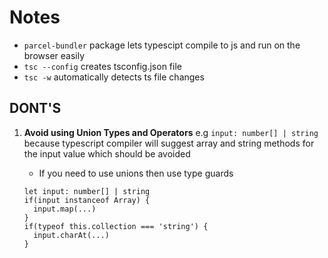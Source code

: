 # Notes

- `parcel-bundler` package lets typescipt compile to js and run on the browser easily
- `tsc --config` creates tsconfig.json file
- `tsc -w` automatically detects ts file changes

## DONT'S

1. **Avoid using Union Types and Operators** e.g `input: number[] | string` because typescript compiler will suggest array and string methods for the input value which should be avoided
  
    * If you need to use unions then use type guards
    ```lang-js
    let input: number[] | string
    if(input instanceof Array) {
      input.map(...)
    }
    if(typeof this.collection === 'string') {
      input.charAt(...)
    }
    ```
